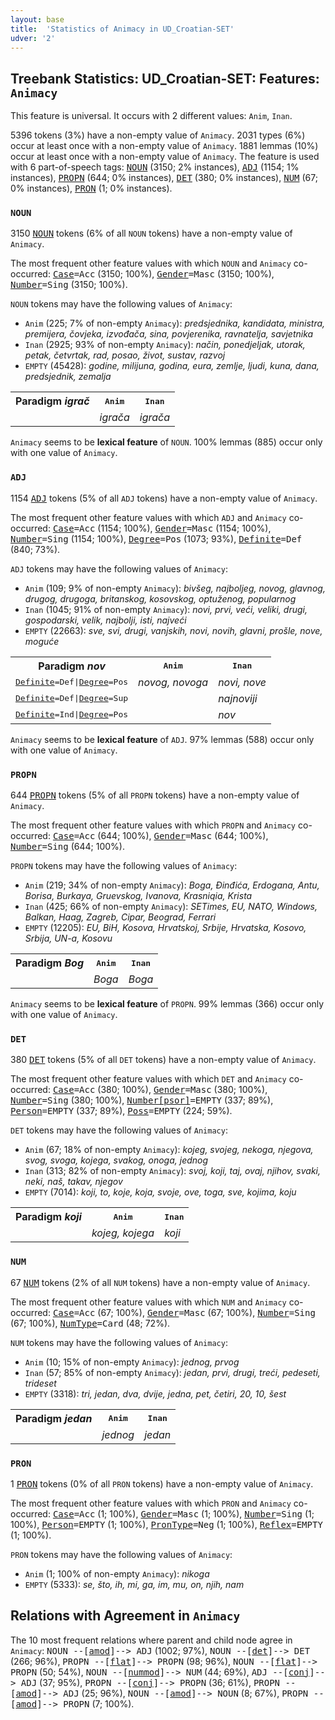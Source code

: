 ```yaml
---
layout: base
title:  'Statistics of Animacy in UD_Croatian-SET'
udver: '2'
---
```


## Treebank Statistics: UD_Croatian-SET: Features: `Animacy`

This feature is universal.
It occurs with 2 different values: `Anim`, `Inan`.

5396 tokens (3%) have a non-empty value of `Animacy`.
2031 types (6%) occur at least once with a non-empty value of `Animacy`.
1881 lemmas (10%) occur at least once with a non-empty value of `Animacy`.
The feature is used with 6 part-of-speech tags: <tt><a href="hr_set-pos-NOUN.html">NOUN</a></tt> (3150; 2% instances), <tt><a href="hr_set-pos-ADJ.html">ADJ</a></tt> (1154; 1% instances), <tt><a href="hr_set-pos-PROPN.html">PROPN</a></tt> (644; 0% instances), <tt><a href="hr_set-pos-DET.html">DET</a></tt> (380; 0% instances), <tt><a href="hr_set-pos-NUM.html">NUM</a></tt> (67; 0% instances), <tt><a href="hr_set-pos-PRON.html">PRON</a></tt> (1; 0% instances).

### `NOUN`

3150 <tt><a href="hr_set-pos-NOUN.html">NOUN</a></tt> tokens (6% of all `NOUN` tokens) have a non-empty value of `Animacy`.

The most frequent other feature values with which `NOUN` and `Animacy` co-occurred: <tt><a href="hr_set-feat-Case.html">Case</a></tt><tt>=Acc</tt> (3150; 100%), <tt><a href="hr_set-feat-Gender.html">Gender</a></tt><tt>=Masc</tt> (3150; 100%), <tt><a href="hr_set-feat-Number.html">Number</a></tt><tt>=Sing</tt> (3150; 100%).

`NOUN` tokens may have the following values of `Animacy`:

* `Anim` (225; 7% of non-empty `Animacy`): <em>predsjednika, kandidata, ministra, premijera, čovjeka, izvođača, sina, povjerenika, ravnatelja, savjetnika</em>
* `Inan` (2925; 93% of non-empty `Animacy`): <em>način, ponedjeljak, utorak, petak, četvrtak, rad, posao, život, sustav, razvoj</em>
* `EMPTY` (45428): <em>godine, milijuna, godina, eura, zemlje, ljudi, kuna, dana, predsjednik, zemalja</em>

<table>
  <tr><th>Paradigm <i>igrač</i></th><th><tt>Anim</tt></th><th><tt>Inan</tt></th></tr>
  <tr><td><tt></tt></td><td><em>igrača</em></td><td><em>igrača</em></td></tr>
</table>

`Animacy` seems to be **lexical feature** of `NOUN`. 100% lemmas (885) occur only with one value of `Animacy`.

### `ADJ`

1154 <tt><a href="hr_set-pos-ADJ.html">ADJ</a></tt> tokens (5% of all `ADJ` tokens) have a non-empty value of `Animacy`.

The most frequent other feature values with which `ADJ` and `Animacy` co-occurred: <tt><a href="hr_set-feat-Case.html">Case</a></tt><tt>=Acc</tt> (1154; 100%), <tt><a href="hr_set-feat-Gender.html">Gender</a></tt><tt>=Masc</tt> (1154; 100%), <tt><a href="hr_set-feat-Number.html">Number</a></tt><tt>=Sing</tt> (1154; 100%), <tt><a href="hr_set-feat-Degree.html">Degree</a></tt><tt>=Pos</tt> (1073; 93%), <tt><a href="hr_set-feat-Definite.html">Definite</a></tt><tt>=Def</tt> (840; 73%).

`ADJ` tokens may have the following values of `Animacy`:

* `Anim` (109; 9% of non-empty `Animacy`): <em>bivšeg, najboljeg, novog, glavnog, drugog, drugoga, britanskog, kosovskog, optuženog, popularnog</em>
* `Inan` (1045; 91% of non-empty `Animacy`): <em>novi, prvi, veći, veliki, drugi, gospodarski, velik, najbolji, isti, najveći</em>
* `EMPTY` (22663): <em>sve, svi, drugi, vanjskih, novi, novih, glavni, prošle, nove, moguće</em>

<table>
  <tr><th>Paradigm <i>nov</i></th><th><tt>Anim</tt></th><th><tt>Inan</tt></th></tr>
  <tr><td><tt><tt><a href="hr_set-feat-Definite.html">Definite</a></tt><tt>=Def</tt>|<tt><a href="hr_set-feat-Degree.html">Degree</a></tt><tt>=Pos</tt></tt></td><td><em>novog, novoga</em></td><td><em>novi, nove</em></td></tr>
  <tr><td><tt><tt><a href="hr_set-feat-Definite.html">Definite</a></tt><tt>=Def</tt>|<tt><a href="hr_set-feat-Degree.html">Degree</a></tt><tt>=Sup</tt></tt></td><td></td><td><em>najnoviji</em></td></tr>
  <tr><td><tt><tt><a href="hr_set-feat-Definite.html">Definite</a></tt><tt>=Ind</tt>|<tt><a href="hr_set-feat-Degree.html">Degree</a></tt><tt>=Pos</tt></tt></td><td></td><td><em>nov</em></td></tr>
</table>

`Animacy` seems to be **lexical feature** of `ADJ`. 97% lemmas (588) occur only with one value of `Animacy`.

### `PROPN`

644 <tt><a href="hr_set-pos-PROPN.html">PROPN</a></tt> tokens (5% of all `PROPN` tokens) have a non-empty value of `Animacy`.

The most frequent other feature values with which `PROPN` and `Animacy` co-occurred: <tt><a href="hr_set-feat-Case.html">Case</a></tt><tt>=Acc</tt> (644; 100%), <tt><a href="hr_set-feat-Gender.html">Gender</a></tt><tt>=Masc</tt> (644; 100%), <tt><a href="hr_set-feat-Number.html">Number</a></tt><tt>=Sing</tt> (644; 100%).

`PROPN` tokens may have the following values of `Animacy`:

* `Anim` (219; 34% of non-empty `Animacy`): <em>Boga, Đinđića, Erdogana, Antu, Borisa, Burkaya, Gruevskog, Ivanova, Krasniqia, Krista</em>
* `Inan` (425; 66% of non-empty `Animacy`): <em>SETimes, EU, NATO, Windows, Balkan, Haag, Zagreb, Cipar, Beograd, Ferrari</em>
* `EMPTY` (12205): <em>EU, BiH, Kosova, Hrvatskoj, Srbije, Hrvatska, Kosovo, Srbija, UN-a, Kosovu</em>

<table>
  <tr><th>Paradigm <i>Bog</i></th><th><tt>Anim</tt></th><th><tt>Inan</tt></th></tr>
  <tr><td><tt></tt></td><td><em>Boga</em></td><td><em>Boga</em></td></tr>
</table>

`Animacy` seems to be **lexical feature** of `PROPN`. 99% lemmas (366) occur only with one value of `Animacy`.

### `DET`

380 <tt><a href="hr_set-pos-DET.html">DET</a></tt> tokens (5% of all `DET` tokens) have a non-empty value of `Animacy`.

The most frequent other feature values with which `DET` and `Animacy` co-occurred: <tt><a href="hr_set-feat-Case.html">Case</a></tt><tt>=Acc</tt> (380; 100%), <tt><a href="hr_set-feat-Gender.html">Gender</a></tt><tt>=Masc</tt> (380; 100%), <tt><a href="hr_set-feat-Number.html">Number</a></tt><tt>=Sing</tt> (380; 100%), <tt><a href="hr_set-feat-Number-psor.html">Number[psor]</a></tt><tt>=EMPTY</tt> (337; 89%), <tt><a href="hr_set-feat-Person.html">Person</a></tt><tt>=EMPTY</tt> (337; 89%), <tt><a href="hr_set-feat-Poss.html">Poss</a></tt><tt>=EMPTY</tt> (224; 59%).

`DET` tokens may have the following values of `Animacy`:

* `Anim` (67; 18% of non-empty `Animacy`): <em>kojeg, svojeg, nekoga, njegova, svog, svoga, kojega, svakog, onoga, jednog</em>
* `Inan` (313; 82% of non-empty `Animacy`): <em>svoj, koji, taj, ovaj, njihov, svaki, neki, naš, takav, njegov</em>
* `EMPTY` (7014): <em>koji, to, koje, koja, svoje, ove, toga, sve, kojima, koju</em>

<table>
  <tr><th>Paradigm <i>koji</i></th><th><tt>Anim</tt></th><th><tt>Inan</tt></th></tr>
  <tr><td><tt></tt></td><td><em>kojeg, kojega</em></td><td><em>koji</em></td></tr>
</table>

### `NUM`

67 <tt><a href="hr_set-pos-NUM.html">NUM</a></tt> tokens (2% of all `NUM` tokens) have a non-empty value of `Animacy`.

The most frequent other feature values with which `NUM` and `Animacy` co-occurred: <tt><a href="hr_set-feat-Case.html">Case</a></tt><tt>=Acc</tt> (67; 100%), <tt><a href="hr_set-feat-Gender.html">Gender</a></tt><tt>=Masc</tt> (67; 100%), <tt><a href="hr_set-feat-Number.html">Number</a></tt><tt>=Sing</tt> (67; 100%), <tt><a href="hr_set-feat-NumType.html">NumType</a></tt><tt>=Card</tt> (48; 72%).

`NUM` tokens may have the following values of `Animacy`:

* `Anim` (10; 15% of non-empty `Animacy`): <em>jednog, prvog</em>
* `Inan` (57; 85% of non-empty `Animacy`): <em>jedan, prvi, drugi, treći, pedeseti, trideset</em>
* `EMPTY` (3318): <em>tri, jedan, dva, dvije, jedna, pet, četiri, 20, 10, šest</em>

<table>
  <tr><th>Paradigm <i>jedan</i></th><th><tt>Anim</tt></th><th><tt>Inan</tt></th></tr>
  <tr><td><tt></tt></td><td><em>jednog</em></td><td><em>jedan</em></td></tr>
</table>

### `PRON`

1 <tt><a href="hr_set-pos-PRON.html">PRON</a></tt> tokens (0% of all `PRON` tokens) have a non-empty value of `Animacy`.

The most frequent other feature values with which `PRON` and `Animacy` co-occurred: <tt><a href="hr_set-feat-Case.html">Case</a></tt><tt>=Acc</tt> (1; 100%), <tt><a href="hr_set-feat-Gender.html">Gender</a></tt><tt>=Masc</tt> (1; 100%), <tt><a href="hr_set-feat-Number.html">Number</a></tt><tt>=Sing</tt> (1; 100%), <tt><a href="hr_set-feat-Person.html">Person</a></tt><tt>=EMPTY</tt> (1; 100%), <tt><a href="hr_set-feat-PronType.html">PronType</a></tt><tt>=Neg</tt> (1; 100%), <tt><a href="hr_set-feat-Reflex.html">Reflex</a></tt><tt>=EMPTY</tt> (1; 100%).

`PRON` tokens may have the following values of `Animacy`:

* `Anim` (1; 100% of non-empty `Animacy`): <em>nikoga</em>
* `EMPTY` (5333): <em>se, što, ih, mi, ga, im, mu, on, njih, nam</em>

## Relations with Agreement in `Animacy`

The 10 most frequent relations where parent and child node agree in `Animacy`:
<tt>NOUN --[<tt><a href="hr_set-dep-amod.html">amod</a></tt>]--> ADJ</tt> (1002; 97%),
<tt>NOUN --[<tt><a href="hr_set-dep-det.html">det</a></tt>]--> DET</tt> (266; 96%),
<tt>PROPN --[<tt><a href="hr_set-dep-flat.html">flat</a></tt>]--> PROPN</tt> (98; 96%),
<tt>NOUN --[<tt><a href="hr_set-dep-flat.html">flat</a></tt>]--> PROPN</tt> (50; 54%),
<tt>NOUN --[<tt><a href="hr_set-dep-nummod.html">nummod</a></tt>]--> NUM</tt> (44; 69%),
<tt>ADJ --[<tt><a href="hr_set-dep-conj.html">conj</a></tt>]--> ADJ</tt> (37; 95%),
<tt>PROPN --[<tt><a href="hr_set-dep-conj.html">conj</a></tt>]--> PROPN</tt> (36; 61%),
<tt>PROPN --[<tt><a href="hr_set-dep-amod.html">amod</a></tt>]--> ADJ</tt> (25; 96%),
<tt>NOUN --[<tt><a href="hr_set-dep-amod.html">amod</a></tt>]--> NOUN</tt> (8; 67%),
<tt>PROPN --[<tt><a href="hr_set-dep-amod.html">amod</a></tt>]--> PROPN</tt> (7; 100%).

